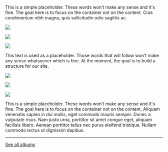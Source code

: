 This is a simple placeholder. These words won’t make any sense and it's fine. The goal here is to focus on the container not on the content. Cras condimentum nibh magna, quis sollicitudin odio sagittis ac.

![](https://raw.githubusercontent.com/firepress-org/themes-content/master/112_readiness/images/album-three/pascal-trip_301.jpg)

![](https://raw.githubusercontent.com/firepress-org/themes-content/master/112_readiness/images/album-three/pascal-trip_302.jpg)

![](https://raw.githubusercontent.com/firepress-org/themes-content/master/112_readiness/images/album-three/pascal-trip_303.jpg)

This text is used as a placeholder. Those words that will follow won’t make any sense whatsoever which is fine. At the moment, the goal is to build a structure for our site. 

![](https://raw.githubusercontent.com/firepress-org/themes-content/master/112_readiness/images/album-three/pascal-trip_304.jpg)

![](https://raw.githubusercontent.com/firepress-org/themes-content/master/112_readiness/images/album-three/pascal-trip_305.jpg)

![](https://raw.githubusercontent.com/firepress-org/themes-content/master/112_readiness/images/album-three/pascal-trip_306.jpg)

This is a simple placeholder. These words won’t make any sense and it's fine. The goal here is to focus on the container not on the content. Aliquam venenatis sapien in dui mollis, eget commodo mauris semper. Donec a vulputate risus. Nam justo urna, porttitor sit amet congue eget, aliquam facilisis libero. Aenean porttitor tellus nec purus eleifend tristique. Nullam commodo lectus ut dignissim dapibus.

---

<a href="/pictures-and-albums/" class="button button-block button-primary button-rounded">See all albums</a><br>
